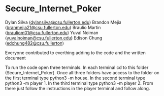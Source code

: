 # Secure_Internet_Poker
Dylan Silva (dylansilva@csu.fullerton.edu)
Brandon Mejia (branmejia21@csu.fullerton.edu)
Braulio Martin (brauliom01@csu.fullerton.edu)
Yuval Noiman (yuvalnoiman@csu.fullerton.edu)
Edison Chung (edchung482@csu.fullerton)

Everyone contributed to everthing adding to the code and the written document

To run the code open three terminals. 
In each terminal cd to this folder (Secure_Internet_Poker). 
Once all three folders have access to the folder on the first terminal type python3 -m house. 
In the second terminal type python3 -m player 1. In the third terminal type python3 -m player 2. 
From there just follow the instructions in the player terminal and follow along.
